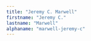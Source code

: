 ```yaml
---
title: "Jeremy C. Marwell"
firstname: "Jeremy C."
lastname: "Marwell"
alphaname: "marwell-jeremy-c"
---
```

